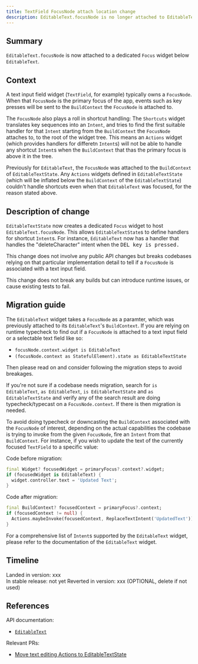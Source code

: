 ```yaml
---
title: TextField FocusNode attach location change
description: EditableText.focusNode is no longer attached to EditableTextState's BuildContext
---
```


## Summary

`EditableText.focusNode` is now attached to a dedicated `Focus` widget below
`EditableText`.

## Context

A text input field widget (`TextField`, for example) typically owns a `FocusNode`.
When that `FocusNode` is the primary focus of the app, events such as key presses 
will be sent to the `BuildContext` the `FocusNode` is attached to. 

The `FocusNode` also plays a roll in shortcut handling: The `Shortcuts` widget 
translates key sequences into an `Intent`, and tries to find the first suitable 
handler for that `Intent` starting from the `BuildContext` the `FocusNode` attaches 
to, to the root of the widget tree. This means an `Actions` widget (which provides 
handlers for differetn `Intent`s) will not be able to handle any shortcut `Intent`s 
when the `BuildContext` that thas the primary focus is above it in the tree.

Previously for `EditableText`, the `FocusNode` was attached to the `BuildContext`
of `EditableTextState`. Any `Actions` widgets defined in `EditableTextState` (which 
will be inflated below the `BuildContext` of the `EditableTextState`) couldn't 
handle shortcuts even when that `EditableText` was focused, for the reason stated 
above.

## Description of change

`EditableTextState` now creates a dedicated `Focus` widget to host `EditableText.focusNode`.
This allows `EditableTextState`s to define handlers for shortcut `Intent`s. For 
instance, `EditableText` now has a handler that handles the "deleteCharacter" intent
when the <kbd>DEL<kbd> key is pressed.

This change does not involve any public API changes but breaks codebases relying on 
that particular implementation detail to tell if a `FocusNode` is associated with a
text input field.

This change does not break any builds but can introduce runtime issues, or
cause existing tests to fail.

## Migration guide

The `EditableText` widget takes a `FocusNode` as a paramter, which was
previously attached to its `EditableText`'s `BuildContext`. If you are relying
on runtime typecheck to find out if a `FocusNode` is attached to a text input
field or a selectable text field like so:

- `focusNode.context.widget is EditableText`
- `(focusNode.context as StatefulElement).state as EditableTextState`

Then please read on and consider following the migration steps to avoid breakages.

If you're not sure if a codebase needs migration, search for `is EditableText`,
`as EditableText`, `is EditableTextState` and `as EditableTextState` and verify
any of the search result are doing typecheck/typecast on a `FocusNode.context`.
If there is then migration is needed.

To avoid doing typecheck or downcasting the `BuildContext` associated with the
`FocusNode` of interest, depending on the actual capabilities the codebase is
trying to invoke from the given `FocusNode`, fire an `Intent` from that
`BuildContext`. For instance, if you wish to update the text of the currently focused
`TextField` to a specific value:

Code before migration:

<!-- skip -->
```dart
final Widget? focusedWidget = primaryFocus?.context?.widget;
if (focusedWidget is EditableText) {
  widget.controller.text = 'Updated Text';
}
```

Code after migration:

<!-- skip -->
```dart
final BuildContext? focusedContext = primaryFocus?.context;
if (focusedContext != null) {
  Actions.maybeInvoke(focusedContext, ReplaceTextIntent('UpdatedText'));
}
```

For a comprehensive list of `Intent`s supported by the `EditableText` widget,
please refer to the documentation of the `EditableText` widget.

## Timeline

Landed in version: xxx<br>
In stable release: not yet
Reverted in version: xxx  (OPTIONAL, delete if not used)

## References

API documentation:

* [`EditableText`][]

Relevant PRs:

* [Move text editing Actions to EditableTextState][]

[`EditableText`]: https://master-api.flutter.dev/flutter/widgets/EditableText-class.html
[Move text editing Actions to EditableTextState]: {{site.github}}/flutter/flutter/pull/90684

